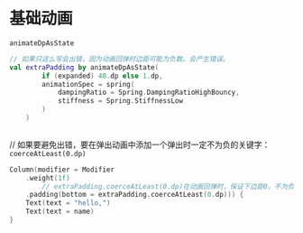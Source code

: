 # 基础动画
`animateDpAsState`

```kotlin
// 如果只这么写会出错，因为动画回弹时边距可能为负数。会产生错误。
val extraPadding by animateDpAsState(
        if (expanded) 48.dp else 1.dp,
        animationSpec = spring(
            dampingRatio = Spring.DampingRatioHighBouncy,
            stiffness = Spring.StiffnessLow
        )
    )
    
```

// 如果要避免出错，要在弹出动画中添加一个弹出时一定不为负的关键字：`coerceAtLeast(0.dp)`
```kotlin
Column(modifier = Modifier
    .weight(1f)
        // extraPadding.coerceAtLeast(0.dp)在动画回弹时，保证下边距0，不为负数。
    .padding(bottom = extraPadding.coerceAtLeast(0.dp))) {
    Text(text = "hello,")
    Text(text = name)
}
```
